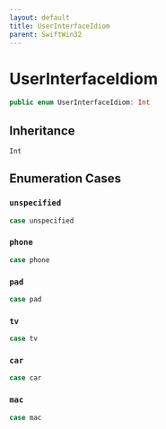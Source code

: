 ```yaml
---
layout: default
title: UserInterfaceIdiom
parent: SwiftWin32
---
```

# UserInterfaceIdiom

``` swift
public enum UserInterfaceIdiom: Int 
```

## Inheritance

`Int`

## Enumeration Cases

### `unspecified`

``` swift
case unspecified
```

### `phone`

``` swift
case phone
```

### `pad`

``` swift
case pad
```

### `tv`

``` swift
case tv
```

### `car`

``` swift
case car
```

### `mac`

``` swift
case mac
```
